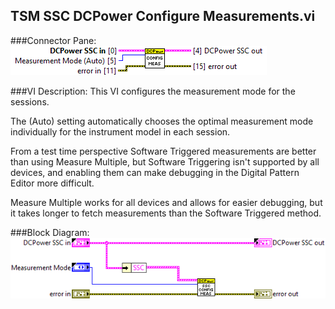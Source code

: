 ## **TSM SSC DCPower Configure Measurements.vi**
###Connector Pane:
![alt text](/docs/images/DCPower/TSM%20SSC%20DCPower%20Configure%20Measurements.vic.png "TSM SSC DCPower Configure Measurements.vi connector pane")

###VI Description:
This VI configures the measurement mode for the sessions.

The (Auto) setting automatically chooses the optimal measurement mode individually for the instrument model in each session.

From a test time perspective Software Triggered measurements are better than using Measure Multiple, but Software Triggering isn't supported by all devices, and enabling them can make debugging in the Digital Pattern Editor more difficult.

Measure Multiple works for all devices and allows for easier debugging, but it takes longer to fetch measurements than the Software Triggered method.

###Block Diagram:
![alt text](/docs/images/DCPower/TSM%20SSC%20DCPower%20Configure%20Measurements.vid.png "TSM SSC DCPower Configure Measurements.vi block diagram")
